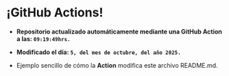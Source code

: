# ¡GitHub Actions!
* **Repositorio actualizado automáticamente mediante una GitHub Action a las: `09:19:49hrs.`**
* **Modificado el día: `5, del mes de octubre, del año 2025.`**

* Ejemplo sencillo de cómo la **Action** modifica este archivo README.md.
